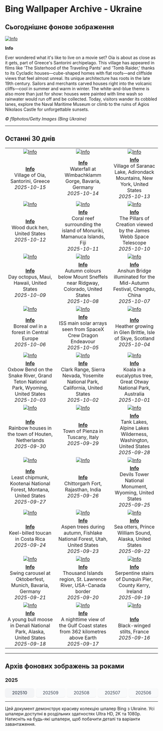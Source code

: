 # Bing Wallpaper Archive - Ukraine

## Сьогоднішнє фонове зображення

[![Info](https://www.bing.com/th?id=OHR.OiaSantorini_ROW0156825358_UHD.jpg&pid=hp&w=2560)](https://bing.codexun.com/ua/detail/20251015)

**Info**

Ever wondered what it's like to live on a movie set? Oia is about as close as it gets, part of Greece's Santorini archipelago. This village has appeared in films like 'The Sisterhood of the Traveling Pants' and 'Tomb Raider,' thanks to its Cycladic houses—cube-shaped homes with flat roofs—and cliffside views that feel almost unreal. Its unique architecture has roots in the late 19th century. Sailors and merchants carved houses right into the volcanic cliffs—cool in summer and warm in winter. The white-and-blue theme is also more than just for show: houses were painted with lime wash so rainwater would run off and be collected. Today, visitors wander its cobbled lanes, explore the Naval Maritime Museum or climb to the ruins of Agios Nikolaos Castle for unforgettable sunsets.

*© f9photos/Getty Images (Bing Ukraine)*

---

## Останні 30 днів

| | | |
|:---:|:---:|:---:|
| [![Info](https://www.bing.com/th?id=OHR.OiaSantorini_ROW0156825358_UHD.jpg&pid=hp&w=2560)](https://bing.codexun.com/ua/detail/20251015) | [![Info](https://www.bing.com/th?id=OHR.HinterseeWaterfall_ROW0045640204_UHD.jpg&pid=hp&w=2560)](https://bing.codexun.com/ua/detail/20251014) | [![Info](https://www.bing.com/th?id=OHR.SaranacLake_ROW9913011112_UHD.jpg&pid=hp&w=2560)](https://bing.codexun.com/ua/detail/20251013) | 
| **[Info](https://bing.codexun.com/ua/detail/20251015)**<br>Village of Oia, Santorini, Greece<br>*2025-10-15* | **[Info](https://bing.codexun.com/ua/detail/20251014)**<br>Waterfall at Wimbachklamm Gorge, Bavaria, Germany<br>*2025-10-14* | **[Info](https://bing.codexun.com/ua/detail/20251013)**<br>Village of Saranac Lake, Adirondack Mountains, New York, United States<br>*2025-10-13* | 
| [![Info](https://www.bing.com/th?id=OHR.WoodDuckHen_ROW9793950559_UHD.jpg&pid=hp&w=2560)](https://bing.codexun.com/ua/detail/20251012) | [![Info](https://www.bing.com/th?id=OHR.MonurikiFiji_ROW9654134811_UHD.jpg&pid=hp&w=2560)](https://bing.codexun.com/ua/detail/20251011) | [![Info](https://www.bing.com/th?id=OHR.WebbPillars_ROW9564633470_UHD.jpg&pid=hp&w=2560)](https://bing.codexun.com/ua/detail/20251010) | 
| **[Info](https://bing.codexun.com/ua/detail/20251012)**<br>Wood duck hen, United States<br>*2025-10-12* | **[Info](https://bing.codexun.com/ua/detail/20251011)**<br>Coral reef surrounding the island of Monuriki, Mamanuca Islands, Fiji<br>*2025-10-11* | **[Info](https://bing.codexun.com/ua/detail/20251010)**<br>The Pillars of Creation viewed by the James Webb Space Telescope<br>*2025-10-10* | 
| [![Info](https://www.bing.com/th?id=OHR.OctopusCyanea_ROW4586818693_UHD.jpg&pid=hp&w=2560)](https://bing.codexun.com/ua/detail/20251009) | [![Info](https://www.bing.com/th?id=OHR.RidgwayAspens_ROW4668132017_UHD.jpg&pid=hp&w=2560)](https://bing.codexun.com/ua/detail/20251008) | [![Info](https://www.bing.com/th?id=OHR.AnshunBridge_ROW9179881328_UHD.jpg&pid=hp&w=2560)](https://bing.codexun.com/ua/detail/20251007) | 
| **[Info](https://bing.codexun.com/ua/detail/20251009)**<br>Day octopus, Maui, Hawaii, United States<br>*2025-10-09* | **[Info](https://bing.codexun.com/ua/detail/20251008)**<br>Autumn colours below Mount Sneffels near Ridgway, Colorado, United States<br>*2025-10-08* | **[Info](https://bing.codexun.com/ua/detail/20251007)**<br>Anshun Bridge illuminated for the Mid-Autumn Festival, Chengdu, China<br>*2025-10-07* | 
| [![Info](https://www.bing.com/th?id=OHR.TeacherOwl_ROW9041107583_UHD.jpg&pid=hp&w=2560)](https://bing.codexun.com/ua/detail/20251006) | [![Info](https://www.bing.com/th?id=OHR.DragonEndeavour_ROW8867251205_UHD.jpg&pid=hp&w=2560)](https://bing.codexun.com/ua/detail/20251005) | [![Info](https://www.bing.com/th?id=OHR.SkyeHeather_ROW6254655210_UHD.jpg&pid=hp&w=2560)](https://bing.codexun.com/ua/detail/20251004) | 
| **[Info](https://bing.codexun.com/ua/detail/20251006)**<br>Boreal owl in a forest in Central Europe<br>*2025-10-06* | **[Info](https://bing.codexun.com/ua/detail/20251005)**<br>ISS main solar arrays seen from SpaceX Crew Dragon Endeavour<br>*2025-10-05* | **[Info](https://bing.codexun.com/ua/detail/20251004)**<br>Heather growing in Glen Brittle, Isle of Skye, Scotland<br>*2025-10-04* | 
| [![Info](https://www.bing.com/th?id=OHR.OxbowBend_ROW5989192939_UHD.jpg&pid=hp&w=2560)](https://bing.codexun.com/ua/detail/20251003) | [![Info](https://www.bing.com/th?id=OHR.YosemiteClark_ROW5897373346_UHD.jpg&pid=hp&w=2560)](https://bing.codexun.com/ua/detail/20251002) | [![Info](https://www.bing.com/th?id=OHR.EucalyptusKoala_ROW5777411549_UHD.jpg&pid=hp&w=2560)](https://bing.codexun.com/ua/detail/20251001) | 
| **[Info](https://bing.codexun.com/ua/detail/20251003)**<br>Oxbow Bend on the Snake River, Grand Teton National Park, Wyoming, United States<br>*2025-10-03* | **[Info](https://bing.codexun.com/ua/detail/20251002)**<br>Clark Range, Sierra Nevada, Yosemite National Park, California, United States<br>*2025-10-02* | **[Info](https://bing.codexun.com/ua/detail/20251001)**<br>Koala in a eucalyptus tree, Great Otway National Park, Australia<br>*2025-10-01* | 
| [![Info](https://www.bing.com/th?id=OHR.HoutenHouses_ROW5656377952_UHD.jpg&pid=hp&w=2560)](https://bing.codexun.com/ua/detail/20250930) | [![Info](https://www.bing.com/th?id=OHR.PienzaItaly_ROW5557368253_UHD.jpg&pid=hp&w=2560)](https://bing.codexun.com/ua/detail/20250929) | [![Info](https://www.bing.com/th?id=OHR.TankLakes_ROW5456053450_UHD.jpg&pid=hp&w=2560)](https://bing.codexun.com/ua/detail/20250928) | 
| **[Info](https://bing.codexun.com/ua/detail/20250930)**<br>Rainbow houses in the town of Houten, Netherlands<br>*2025-09-30* | **[Info](https://bing.codexun.com/ua/detail/20250929)**<br>Town of Pienza in Tuscany, Italy<br>*2025-09-29* | **[Info](https://bing.codexun.com/ua/detail/20250928)**<br>Tank Lakes, Alpine Lakes Wilderness, Washington, United States<br>*2025-09-28* | 
| [![Info](https://www.bing.com/th?id=OHR.AutumnChipmunk_ROW5358598702_UHD.jpg&pid=hp&w=2560)](https://bing.codexun.com/ua/detail/20250927) | [![Info](https://www.bing.com/th?id=OHR.FortChittorgarh_ROW5235971139_UHD.jpg&pid=hp&w=2560)](https://bing.codexun.com/ua/detail/20250926) | [![Info](https://www.bing.com/th?id=OHR.BearLodge_ROW5124769347_UHD.jpg&pid=hp&w=2560)](https://bing.codexun.com/ua/detail/20250925) | 
| **[Info](https://bing.codexun.com/ua/detail/20250927)**<br>Least chipmunk, Kootenai National Forest, Montana, United States<br>*2025-09-27* | **[Info](https://bing.codexun.com/ua/detail/20250926)**<br>Chittorgarh Fort, Rajasthan, India<br>*2025-09-26* | **[Info](https://bing.codexun.com/ua/detail/20250925)**<br>Devils Tower National Monument, Wyoming, United States<br>*2025-09-25* | 
| [![Info](https://www.bing.com/th?id=OHR.ToucanForest_ROW4747613727_UHD.jpg&pid=hp&w=2560)](https://bing.codexun.com/ua/detail/20250924) | [![Info](https://www.bing.com/th?id=OHR.AspenEquinox_ROW4592504146_UHD.jpg&pid=hp&w=2560)](https://bing.codexun.com/ua/detail/20250923) | [![Info](https://www.bing.com/th?id=OHR.IceOtters_ROW4423609000_UHD.jpg&pid=hp&w=2560)](https://bing.codexun.com/ua/detail/20250922) | 
| **[Info](https://bing.codexun.com/ua/detail/20250924)**<br>Keel-billed toucan in Costa Rica<br>*2025-09-24* | **[Info](https://bing.codexun.com/ua/detail/20250923)**<br>Aspen trees during autumn, Fishlake National Forest, Utah, United States<br>*2025-09-23* | **[Info](https://bing.codexun.com/ua/detail/20250922)**<br>Sea otters, Prince William Sound, Alaska, United States<br>*2025-09-22* | 
| [![Info](https://www.bing.com/th?id=OHR.OktoberfestSwing_ROW4294317377_UHD.jpg&pid=hp&w=2560)](https://bing.codexun.com/ua/detail/20250921) | [![Info](https://www.bing.com/th?id=OHR.ThousandIslands_ROW3854293844_UHD.jpg&pid=hp&w=2560)](https://bing.codexun.com/ua/detail/20250920) | [![Info](https://www.bing.com/th?id=OHR.DunquinIreland_ROW8248282029_UHD.jpg&pid=hp&w=2560)](https://bing.codexun.com/ua/detail/20250919) | 
| **[Info](https://bing.codexun.com/ua/detail/20250921)**<br>Swing carousel at Oktoberfest, Munich, Bavaria, Germany<br>*2025-09-21* | **[Info](https://bing.codexun.com/ua/detail/20250920)**<br>Thousand Islands region, St. Lawrence River, USA-Canada border<br>*2025-09-20* | **[Info](https://bing.codexun.com/ua/detail/20250919)**<br>Serpentine stairs of Dunquin Pier, County Kerry, Ireland<br>*2025-09-19* | 
| [![Info](https://www.bing.com/th?id=OHR.YoungMoose_ROW0217187286_UHD.jpg&pid=hp&w=2560)](https://bing.codexun.com/ua/detail/20250918) | [![Info](https://www.bing.com/th?id=OHR.OzoneEarth_ROW8045660515_UHD.jpg&pid=hp&w=2560)](https://bing.codexun.com/ua/detail/20250917) | [![Info](https://www.bing.com/th?id=OHR.Echasse_ROW7944797323_UHD.jpg&pid=hp&w=2560)](https://bing.codexun.com/ua/detail/20250916) | 
| **[Info](https://bing.codexun.com/ua/detail/20250918)**<br>A young bull moose in Denali National Park, Alaska, United States<br>*2025-09-18* | **[Info](https://bing.codexun.com/ua/detail/20250917)**<br>A nighttime view of the Gulf Coast states from 362 kilometres above Earth<br>*2025-09-17* | **[Info](https://bing.codexun.com/ua/detail/20250916)**<br>Black-winged stilts, France<br>*2025-09-16* | 


---

## Архів фонових зображень за роками

### 2025
<div style="display: grid; grid-template-columns: repeat(auto-fit, minmax(80px, 1fr)); gap: 6px; margin: 12px 0;">
<a href="https://bing.codexun.com/ua/archive/202510" style="padding: 6px 12px; font-size: 14px; border-radius: 6px; box-shadow: 0 1px 2px rgba(0,0,0,0.1); background-color: #f3f4f6; color: #374151; text-decoration: none; text-align: center; transition: background-color 0.2s ease; font-weight: 500;">202510</a>
<a href="https://bing.codexun.com/ua/archive/202509" style="padding: 6px 12px; font-size: 14px; border-radius: 6px; box-shadow: 0 1px 2px rgba(0,0,0,0.1); background-color: #f9fafb; color: #374151; text-decoration: none; text-align: center; transition: background-color 0.2s ease;">202509</a>
<a href="https://bing.codexun.com/ua/archive/202508" style="padding: 6px 12px; font-size: 14px; border-radius: 6px; box-shadow: 0 1px 2px rgba(0,0,0,0.1); background-color: #f9fafb; color: #374151; text-decoration: none; text-align: center; transition: background-color 0.2s ease;">202508</a>
<a href="https://bing.codexun.com/ua/archive/202507" style="padding: 6px 12px; font-size: 14px; border-radius: 6px; box-shadow: 0 1px 2px rgba(0,0,0,0.1); background-color: #f9fafb; color: #374151; text-decoration: none; text-align: center; transition: background-color 0.2s ease;">202507</a>
<a href="https://bing.codexun.com/ua/archive/202506" style="padding: 6px 12px; font-size: 14px; border-radius: 6px; box-shadow: 0 1px 2px rgba(0,0,0,0.1); background-color: #f9fafb; color: #374151; text-decoration: none; text-align: center; transition: background-color 0.2s ease;">202506</a>
</div>



---

Цей документ демонструє красиву колекцію шпалер Bing з Ukraine. Усі шпалери доступні в роздільних здатностях Ultra HD, 2K та 1080p. Натисніть на будь-які шпалери, щоб побачити деталі та варіанти завантаження.
